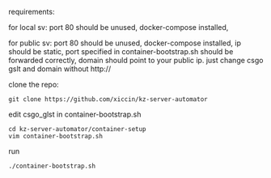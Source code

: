 requirements:

for local sv:
port 80 should be unused, docker-compose installed,

for public sv:
port 80 should be unused, docker-compose installed, ip should be static, port specified in container-bootstrap.sh should be forwarded correctly, domain should point to your public ip. just change csgo gslt and domain without http://

clone the repo:
```
git clone https://github.com/xiccin/kz-server-automator
```


edit csgo_glst in container-bootstrap.sh
```
cd kz-server-automator/container-setup
vim container-bootstrap.sh
```


run 
```
./container-bootstrap.sh
```
